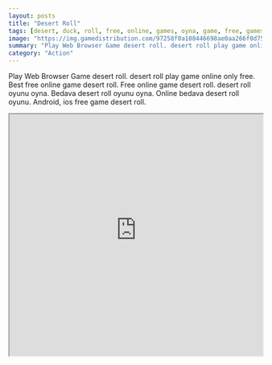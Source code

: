 ```yaml
---
layout: posts
title: "Desert Roll"
tags: [desert, duck, roll, free, online, games, oyna, game, free, games, play, play, games]
image: "https://img.gamedistribution.com/97258f0a108446698ae0aa266f0d7544.jpg"
summary: "Play Web Browser Game desert roll. desert roll play game online only free. Best free online game desert roll. Free online game desert roll. desert roll oyunu oyna. Bedava desert roll oyunu oyna. Online bedava desert roll oyunu. Android, ios free game desert roll."
category: "Action"
---
```


Play Web Browser Game desert roll. desert roll play game online only free. Best free online game desert roll. Free online game desert roll. desert roll oyunu oyna. Bedava desert roll oyunu oyna. Online bedava desert roll oyunu. Android, ios free game desert roll.

<iframe width="100%" height="480px;" src="https://html5.gamedistribution.com/97258f0a108446698ae0aa266f0d7544/"></iframe>